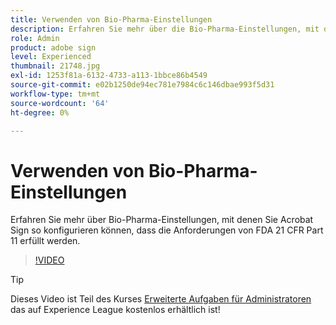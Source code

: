 ```yaml
---
title: Verwenden von Bio-Pharma-Einstellungen
description: Erfahren Sie mehr über die Bio-Pharma-Einstellungen, mit denen Sie Acrobat Sign so konfigurieren können, dass die Anforderungen von FDA 21 CFR Part 11 erfüllt werden.
role: Admin
product: adobe sign
level: Experienced
thumbnail: 21748.jpg
exl-id: 1253f81a-6132-4733-a113-1bbce86b4549
source-git-commit: e02b1250de94ec781e7984c6c146dbae993f5d31
workflow-type: tm+mt
source-wordcount: '64'
ht-degree: 0%

---
```


# Verwenden von Bio-Pharma-Einstellungen

Erfahren Sie mehr über Bio-Pharma-Einstellungen, mit denen Sie Acrobat Sign so konfigurieren können, dass die Anforderungen von FDA 21 CFR Part 11 erfüllt werden.

>[!VIDEO](https://video.tv.adobe.com/v/21748?hidetitle=true)

>[!TIP]
>
>Dieses Video ist Teil des Kurses [Erweiterte Aufgaben für Administratoren](https://experienceleague.adobe.com/?recommended=Sign-A-1-2020.1) das auf Experience League kostenlos erhältlich ist!
